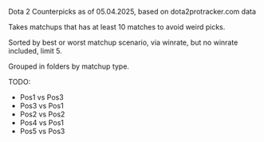 Dota 2 Counterpicks as of 05.04.2025, based on dota2protracker.com data

Takes matchups that has at least 10 matches to avoid weird picks.

Sorted by best or worst matchup scenario, via winrate, but no winrate included, limit 5.

Grouped in folders by matchup type.

TODO:
- Pos1 vs Pos3
- Pos3 vs Pos1
- Pos2 vs Pos2
- Pos4 vs Pos1
- Pos5 vs Pos3